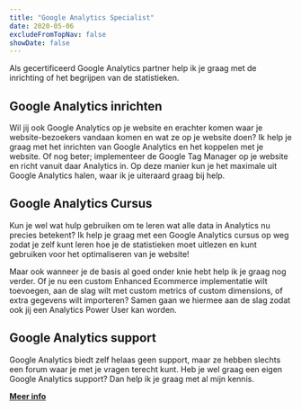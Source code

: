 ```yaml
---
title: "Google Analytics Specialist"
date: 2020-05-06
excludeFromTopNav: false
showDate: false
---
```


Als gecertificeerd Google Analytics partner help ik je graag met de inrichting of het begrijpen van de statistieken.

## Google Analytics inrichten
Wil jij ook Google Analytics op je website en erachter komen waar je website-bezoekers vandaan komen en wat ze op je website doen? Ik help je graag met het inrichten van Google Analytics en het koppelen met je website. Of nog beter; implementeer de Google Tag Manager op je website en richt vanuit daar Analytics in. Op deze manier kun je het maximale uit Google Analytics halen, waar ik je uiteraard graag bij help. 

## Google Analytics Cursus
Kun je wel wat hulp gebruiken om te leren wat alle data in Analytics nu precies betekent? Ik help je graag met een Google Analytics cursus op weg zodat je zelf kunt leren hoe je de statistieken moet uitlezen en kunt gebruiken voor het optimaliseren van je website! 

Maar ook wanneer je de basis al goed onder knie hebt help ik je graag nog verder. Of je nu een custom Enhanced Ecommerce implementatie wilt toevoegen, aan de slag wilt met custom metrics of custom dimensions, of extra gegevens wilt importeren? Samen gaan we hiermee aan de slag zodat ook jij een Analytics Power User kan worden. 

## Google Analytics support
Google Analytics biedt zelf helaas geen support, maar ze hebben slechts een forum waar je met je vragen terecht kunt. Heb je wel graag een eigen Google Analytics support? Dan help ik je graag met al mijn kennis.

**[Meer info](mailto:info@aaronverstappen.nl)**
